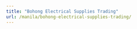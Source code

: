 ```yaml
---
title: "Bohong Electrical Supplies Trading"
url: /manila/bohong-electrical-supplies-trading/
---
```

